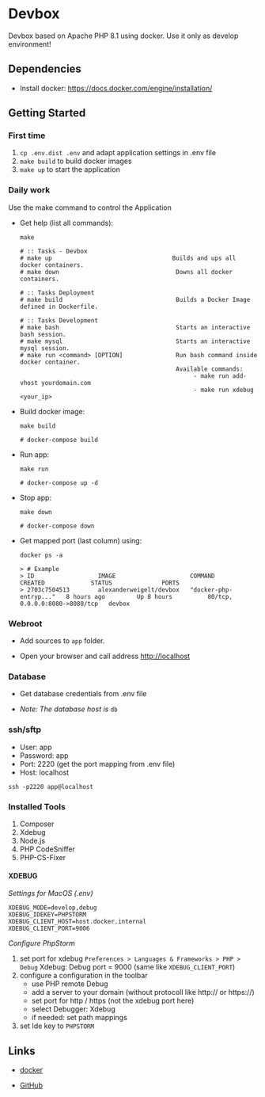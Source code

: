 # Devbox

Devbox based on Apache PHP 8.1 using docker. Use it only as develop environment!

## Dependencies

-   Install docker: https://docs.docker.com/engine/installation/


## Getting Started

### First time

1. `cp .env.dist .env` and adapt application settings in .env file
2. `make build` to build docker images
3. `make up` to start the application

### Daily work

Use the make command to control the Application

-   Get help (list all commands):

        make
        
        # :: Tasks - Devbox
        # make up                                  Builds and ups all docker containers.
        # make down                                 Downs all docker containers.
        
        # :: Tasks Deployment
        # make build                                Builds a Docker Image defined in Dockerfile.
        
        # :: Tasks Development
        # make bash                                 Starts an interactive bash session.
        # make mysql                                Starts an interactive mysql session.
        # make run <command> [OPTION]               Run bash command inside docker container.
                                                    Available commands:
                                                         - make run add-vhost yourdomain.com
                                                         - make run xdebug <your_ip>
-   Build docker image:

        make build
        
        # docker-compose build

-   Run app:

        make run
        
        # docker-compose up -d

-   Stop app:

        make down
        
        # docker-compose down
    
-   Get mapped port (last column) using:

        docker ps -a

        > # Example
        > ID                  IMAGE                     COMMAND                  CREATED             STATUS              PORTS
        > 2703c7504513        alexanderweigelt/devbox   "docker-php-entryp..."   8 hours ago         Up 8 hours          80/tcp, 0.0.0.0:8080->8080/tcp   devbox
    
### Webroot

-   Add sources to `app` folder.

-   Open your browser and call address [http://localhost](http://localhost)

### Database

- Get database credentials from .env file

- *Note: The database host is* `db`

### ssh/sftp

* User: app
* Password: app
* Port: 2220 (get the port mapping from .env file)
* Host: localhost

`ssh -p2220 app@localhost`

### Installed Tools

1. Composer
2. Xdebug
3. Node.js
4. PHP CodeSniffer
5. PHP-CS-Fixer

#### XDEBUG

*Settings for MacOS (.env)*

```
XDEBUG_MODE=develop,debug
XDEBUG_IDEKEY=PHPSTORM
XDEBUG_CLIENT_HOST=host.docker.internal
XDEBUG_CLIENT_PORT=9006
```

*Configure PhpStorm*

1. set port for xdebug `Preferences > Languages & Frameworks > PHP > Debug` Xdebug: Debug port = 9000 (same like `XDEBUG_CLIENT_PORT`)
2. configure a configuration in the toolbar
   - use PHP remote Debug
   - add a server to your domain (without protocoll like http:// or https://)
   - set port for http / https (not the xdebug port here)
   - select Debugger: Xdebug
   - if needed: set path mappings
3. set Ide key to `PHPSTORM`

## Links

-   [docker](https://cloud.docker.com/swarm/alexanderweigelt/repository/docker/alexanderweigelt/devbox/general)

-   [GitHub](https://github.com/alexanderweigelt/Docker-devbox)
